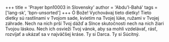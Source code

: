 +++
title = 'Prayer bpn10003 in Slovensky'
author = 'Abdu'l-Bahá'
tags = ['lang-sk', 'bpn-unsorted']
+++
Ó Bože! Vychovávaj tieto dietky! Tieto dietky sú rastlinami v Tvojom sade, kvietím na Tvojej lúke, ružami v Tvojej záhrade. Nech na nich prší Tvoj dážď a Slnce skutočnosti nech na nich žiari Tvojou láskou. Nech ich osvieži Tvoj vánok, aby sa mohli vzdelávať, rásť, rozvíjať a ukázať sa v najväčšej kráse. Ty si Darca. Ty si Súcitný.
